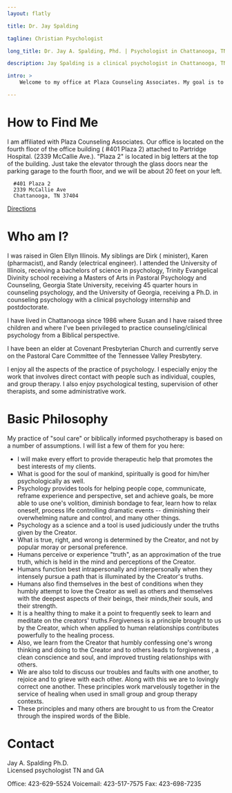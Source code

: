 ```yaml
---
layout: flatly

title: Dr. Jay Spalding

tagline: Christian Psychologist

long_title: Dr. Jay A. Spalding, Phd. | Psychologist in Chattanooga, TN

description: Jay Spalding is a clinical psychologist in Chattanooga, TN providing professional counseling with a Christian world view.

intro: >
    Welcome to my office at Plaza Counseling Associates. My goal is to provide you with a warm, safe, professional environment in which you can explore and find help for personal and relational issues. I pledge myself to the care and well-being of those who come to see me. I seek to be nonjudgmental and fair, not taking sides in relational matters. I always share with my clients during the initial session that I attempt to approach life through a Christian world and life view. Most of my clients have wanted a spiritual or Christian foundation to their counseling process. I think of it as "soul care." For those who desire this I seek to help them ground their lifestyle and relational patterns on Biblical principles. For those who do not desire this, I seek to provide the same professional services without pressure to process issues directly from a religious perspective. 

---
```


# How to Find Me
I am affiliated with Plaza Counseling Associates.  Our office is located on the fourth floor of the office building ( #401 Plaza 2) attached to Partridge Hospital.  (2339 McCallie Ave.).  "Plaza 2" is located in big letters at the top of the building.  Just take the elevator through the glass doors near the parking garage to the fourth floor, and we will be about 20 feet on your left.

<div class="well">

      #401 Plaza 2
      2339 McCallie Ave
      Chattanooga, TN 37404

</div>

[Directions](http://maps.google.com/maps?rlz=1C1LENP_enUS484US484&es_sm=93&q=2339+McCallie+Ave.&um=1&ie=UTF-8&hq=&hnear=0x8860675356ce8bef:0xe519c7e6c608efca,2339+McCallie+Ave,+Chattanooga,+TN+37404&gl=us&daddr=2339+McCallie+Ave,+Chattanooga,+TN+37404&sa=X&ei=EiJ8U6O6LPDlsATg2IHoCg&ved=0CCsQwwUwAA "Directions to 2339 McCallie Ave")

# Who am I?
I was raised in Glen Ellyn Illinois.  My siblings are Dirk ( minister), Karen (pharmacist), and Randy (electrical engineer).  I attended the University of Illinois, receiving a bachelors of science in psychology, Trinity Evangelical Divinity school receiving a Masters of Arts in Pastoral Psychology and Counseling, Georgia State University, receiving 45 quarter hours in counseling psychology, and the University of Georgia, receiving a Ph.D. in counseling psychology with a clinical psychology internship and postdoctorate.

I have lived in Chattanooga since 1986 where Susan and I have raised three children and where I've been privileged to practice counseling/clinical psychology from a Biblical perspective.

I have been an elder at Covenant Presbyterian Church and currently serve on the Pastoral Care Committee of the Tennessee Valley Presbytery.

I enjoy all the aspects of the practice of psychology.  I especially enjoy the work that involves direct contact with people such as individual, couples, and group therapy.  I also enjoy psychological testing, supervision of other therapists, and  some administrative work.

# Basic Philosophy

My practice of "soul care" or biblically informed psychotherapy is based on a number of assumptions. I will list a few of them for you here:

- I will make every effort to provide therapeutic help that promotes the best interests of my clients.
- What is good for the soul of mankind, spiritually is good for him/her psychologically as well.
- Psychology provides tools for helping people cope, communicate, reframe experience and perspective, set and achieve goals, be more able to use one's volition, diminish bondage to fear, learn how to relax oneself, process life controlling dramatic events -- diminishing their overwhelming nature and control, and many other things.
- Psychology as a science and a tool is used judiciously under the truths given by the Creator.
- What is true, right, and wrong is determined by the Creator, and not by popular moray or personal preference.
- Humans perceive or experience "truth", as an approximation of the true truth, which is held in the mind and perceptions of the Creator.
- Humans function best intrapersonally and interpersonally when they intensely pursue a path that is illuminated by the Creator's truths.
- Humans also find themselves in the best of conditions when they humbly attempt to love the Creator as well as others and themselves with the deepest aspects of their beings, their minds,their souls, and their strength.
- It is a healthy thing to make it a point to frequently seek to learn and meditate on the creators' truths.Forgiveness is a principle brought to us by the Creator, which when applied to human relationships contributes powerfully to the healing process.
- Also, we learn from the Creator that humbly confessing one's wrong thinking and doing to the Creator and to others leads to forgiveness , a clean conscience and soul, and improved trusting relationships with others.
- We are also told to discuss our troubles and faults with one another, to rejoice and to grieve with each other.  Along with this we are to lovingly correct one another.  These principles work marvelously together in the service of healing when used in small group and group therapy contexts.
- These principles and many others are brought to us from the Creator through the inspired words of the Bible.

# Contact

Jay A. Spalding Ph.D.  
Licensed psychologist TN and GA

Office: 423-629-5524
Voicemail: 423-517-7575
Fax: 423-698-7235

